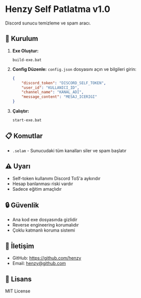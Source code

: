 # Henzy Self Patlatma v1.0

Discord sunucu temizleme ve spam aracı.

## 🚀 Kurulum

1. **Exe Oluştur:**
   ```
   build-exe.bat
   ```

2. **Config Düzenle:**
   `config.json` dosyasını açın ve bilgileri girin:
   ```json
   {
       "discord_token": "DISCORD_SELF_TOKEN",
       "user_id": "KULLANICI_ID",
       "channel_name": "KANAL_ADI",
       "message_content": "MESAJ_ICERIGI"
   }
   ```

3. **Çalıştır:**
   ```
   start-exe.bat
   ```

## 📋 Komutlar

- `.selam` - Sunucudaki tüm kanalları siler ve spam başlatır

## ⚠️ Uyarı

- Self-token kullanımı Discord ToS'a aykırıdır
- Hesap banlanması riski vardır
- Sadece eğitim amaçlıdır

## 🔒 Güvenlik

- Ana kod exe dosyasında gizlidir
- Reverse engineering korumalıdır
- Çoklu katmanlı koruma sistemi

## 📧 İletişim

- GitHub: https://github.com/henzy
- Email: henzy@github.com

## 📄 Lisans

MIT License
